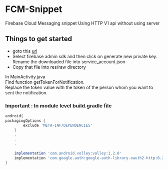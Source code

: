 # FCM-Snippet
Firebase Cloud Messaging snippet
Using HTTP V1 api
without using server

## Things to get started
* goto this [url](https://console.firebase.google.com/u/0/project/_/settings/serviceaccounts/adminsdk)
* Select firebase admin sdk and then click on generate new private key. Rename the downloaded file into service_account.json
* Copy that file into res/raw directory

In MainActivity.java  
Find function getTokenForNotification.  
Replace the token value with the token of the person whom you want to sent the notification.


### Important : In module level build.gradle file
```gradle
android{
packagingOptions {
        exclude 'META-INF/DEPENDENCIES'
    }
    .
    .
    .
    
    implementation 'com.android.volley:volley:1.2.0'
    implementation 'com.google.auth:google-auth-library-oauth2-http:0.25.3'
}
```
